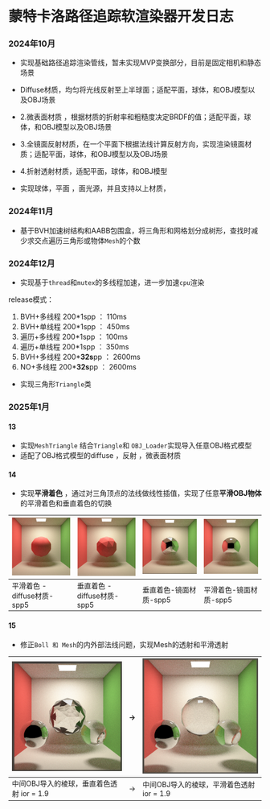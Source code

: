# 蒙特卡洛路径追踪软渲染器开发日志

### 2024年10月

- 实现基础路径追踪渲染管线，暂未实现MVP变换部分，目前是固定相机和静态场景

- Diffuse材质，均匀将光线反射至上半球面；适配平面，球体，和OBJ模型以及OBJ场景
- 2.微表面材质 ，根据材质的折射率和粗糙度决定BRDF的值；适配平面，球体，和OBJ模型以及OBJ场景
- 3.全镜面反射材质，在一个平面下根据法线计算反射方向，实现渲染镜面材质；适配平面，球体，和OBJ模型以及OBJ场景
- 4.折射透射材质，适配平面，球体，和OBJ模型
- 实现球体，平面 ，面光源，并且支持以上材质，

### 2024年11月

- 基于BVH加速树结构和AABB包围盒，将三角形和网格划分成树形，查找时减少求交点遍历三角形或物体`Mesh`的个数

### 2024年12月

- 实现基于`thread`和`mutex`的多线程加速，进一步加速`cpu`渲染

release模式：

1.    BVH+多线程   200*1spp ： 110ms
2.    BVH+单线程   200*1spp ： 450ms
3.    遍历+多线程   200*1spp ： 100ms
4.    遍历+单线程   200*1spp ： 350ms
5.    BVH+多线程   200***32s**pp ： 2600ms
6.    NO+多线程   200***32s**pp ： 2600ms



- 实现三角形`Triangle`类

### 2025年1月

#### 13

- 实现`MeshTriangle` 结合`Triangle`和 `OBJ_Loader`实现导入任意OBJ格式模型
- 适配了OBJ格式模型的diffuse ，反射 ，微表面材质

#### 14

- 实现**平滑着色** ，通过对三角顶点的法线做线性插值，实现了任意**平滑OBJ物体**的平滑着色和垂直着色的切换

| ![image-20250114150456749](SHOW.assets/image-20250114150456749.png) | ![image-20250114150506243](SHOW.assets/image-20250114150506243.png) | ![image-20250114151637742](SHOW.assets/image-20250114151637742.png) | ![image-20250114151622657](SHOW.assets/image-20250114151622657.png) |
| ------------------------------------------------------------ | ------------------------------------------------------------ | ------------------------------------------------------------ | ------------------------------------------------------------ |
| 平滑着色 - diffuse材质-spp5                                  | 垂直着色 - diffuse材质-spp5                                  | 垂直着色-镜面材质-spp5                                       | 平滑着色-镜面材质-spp5                                       |

#### 15

- 修正`Boll 和 Mesh`的内外部法线问题，实现Mesh的透射和平滑透射

| <img src="SHOW.assets/image-20250115195434249.png" alt="image-20250115195434249" style="zoom:94%;" /> | →    | ![image-20250115195523858](SHOW.assets/image-20250115195523858.png) |
| ------------------------------------------------------------ | ---- | ------------------------------------------------------------ |
| 中间OBJ导入的棱球，垂直着色透射 ior = 1.9                    | →    | 中间OBJ导入的棱球，平滑着色透射  ior = 1.9                   |

